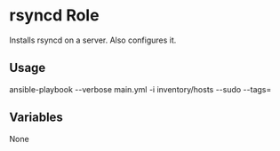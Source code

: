 # rsyncd Role

Installs rsyncd on a server.  Also configures it.

## Usage

ansible-playbook --verbose main.yml -i inventory/hosts --sudo --tags=

## Variables

None
